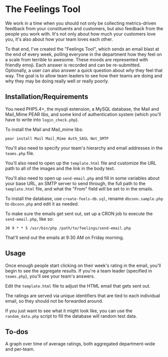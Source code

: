 # The Feelings Tool

We work in a time when you should not only be collecting metrics-driven feedback from your constituents and customers, but also feedback from the people you work with. It's not only about how much your customers love you, it's also about how your team loves each other.

To that end, I've created the "Feelings Tool", which sends an email blast at the end of every week, polling everyone in the department how they feel on a scale from terrible to awesome. These moods are represented with friendly emoji. Each answer is recorded and can be re-submitted. Optionally, a user can also answer a quick question about _why_ they feel that way. The goal is to allow team leaders to see how their teams are doing and why they may be doing really well or really poorly.

## Installation/Requirements

You need PHP5.4+, the mysqli extension, a MySQL database, the Mail and Mail_Mime PEAR libs, and some kind of authentication system (which you'll have to write into `login_check.php`).

To install the Mail and Mail_mime libs:

    pear install Mail Mail_Mime Auth_SASL Net_SMTP

You'll also need to specify your team's hierarchy and email addresses in the `teams.php` file.

You'll also need to open up the `template.html` file and customize the URL path to all of the images and the link in the body text.

You'll also need to open up `send-email.php` and fill in some variables about your base URL, an SMTP server to send through, the full path to the `template.html` file, and what the "From" field will be set to in the emails.

To install the database, use `create-feels-db.sql`, rename `dbconn.sample.php` to `dbconn.php` and edit it as needed.

To make sure the emails get sent out, set up a CRON job to execute the `send-email.php`, like so:

    30 9 * * 5 /usr/bin/php /path/to/feelings/send-email.php

That'll send out the emails at 9:30 AM on Friday morning.

## Usage

Once enough people start clicking on their week's rating in the email, you'll begin to see the aggregate results. If you're a team leader (specified in `teams.php`), you'll see your team's answers.

Edit the `template.html` file to adjust the HTML email that gets sent out.

The ratings are served via unique identifiers that are tied to each individual email, so they should not be forwarded around.

If you just want to see what it might look like, you can use the `random_data.php` script to fill the database will random test data.

## To-dos

A graph over time of average ratings, both aggregated department-wide and per-team.